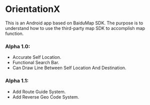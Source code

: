 # OrientationX
This is an Android app based on BaiduMap SDK. The purpose is to understand how to use the third-party map SDK to accomplish map function.

### Alpha 1.0:
* Accurate Self Location.
* Functional Search Bar.
* Can Draw Line Between Self Location And Destination.

### Alpha 1.1:
* Add Route Guide System.
* Add Reverse Geo Code System.
